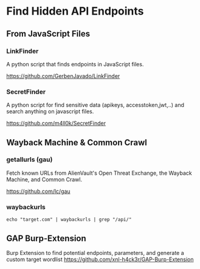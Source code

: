 # Find Hidden API Endpoints

## From JavaScript Files

### LinkFinder

A python script that finds endpoints in JavaScript files.

<https://github.com/GerbenJavado/LinkFinder>

### SecretFinder

A python script for find sensitive data (apikeys, accesstoken,jwt,..) and search anything on javascript files.

<https://github.com/m4ll0k/SecretFinder>

## Wayback Machine & Common Crawl

### getallurls (gau)

Fetch known URLs from AlienVault's Open Threat Exchange, the Wayback Machine, and Common Crawl.

<https://github.com/lc/gau>

### waybackurls

```shell
echo "target.com" | waybackurls | grep "/api/"
```

## GAP Burp-Extension

Burp Extension to find potential endpoints, parameters, and generate a custom target wordlist
<https://github.com/xnl-h4ck3r/GAP-Burp-Extension>
